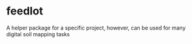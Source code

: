 # feedlot
 A helper package for a specific project, however, can be used for many digital soil mapping tasks
